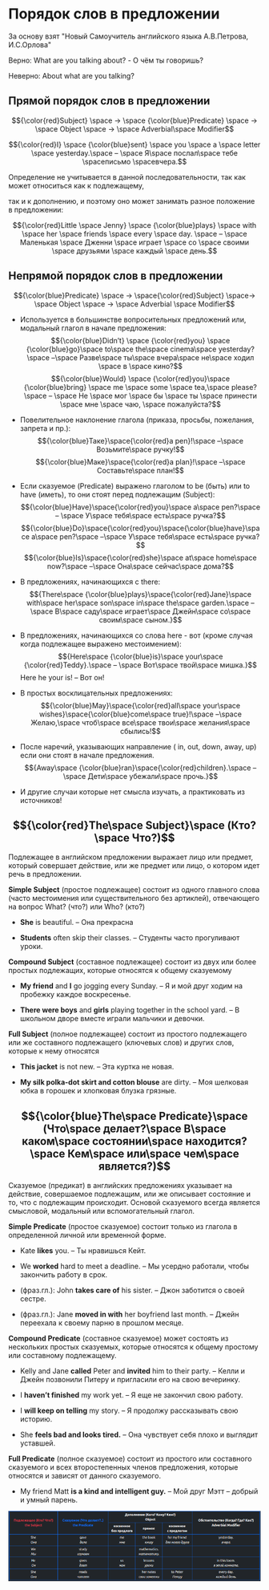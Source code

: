# Порядок слов в предложении

За основу взят "Новый Самоучитель английского языка А.В.Петрова, И.С.Орлова"

Верно: What are you talking about? - О чём ты говоришь?

Неверно: About what are you talking?

## Прямой порядок слов в предложении

$${\color{red}Subject} \space -> \space {\color{blue}Predicate} \space -> \space Object \space -> \space Adverbial\space Modifier$$
 
$${\color{red}I} \space {\color{blue}sent} \space you \space a \space letter \space yesterday.\space  – \space Я\space послал\space тебе \spaceписьмо \spaceвчера.$$ 

Определение не учитывается в данной последовательности, так как может относиться как к подлежащему,

так и к дополнению, и поэтому оно может занимать разное положение в предложении: 

$${\color{red}Little \space Jenny} \space {\color{blue}plays}  \space with \space her \space friends \space every \space day. \space – \space Маленькая \space Дженни \space играет \space со \space своими \space друзьями \space каждый \space день.$$



## Непрямой порядок слов в предложении

$${\color{blue}Predicate} \space -> \space{\color{red}Subject} \space-> \space Object \space -> \space Adverbial \space Modifier$$

- Используется в большинстве вопросительных предложений или, модальный глагол в начале предложения:
$${\color{blue}Didn’t} \space {\color{red}you} \space {\color{blue}go}\space to\space the\space cinema\space yesterday?\space –\space Разве\space ты\space вчера\space не\space ходил \space в \space кино?$$
$${\color{blue}Would} \space {\color{red}you}\space {\color{blue}bring} \space me \space some \space  tea,\space  please?\space  – \space Не \space мог \space бы \space ты \space принести \space мне \space чаю, \space пожалуйста?$$

- Повелительное наклонение глагола (приказа, просьбы, пожелания, запрета и пр.):
$${\color{blue}Таке}\space{\color{red}а реn}!\space –\space Возьмите\space ручку!$$
$${\color{blue}Маке}\space{\color{red}а plan}!\space –\space Составьте\space план!$$

- Если сказуемое (Predicate) выражено глаголом to be (быть) или to have (иметь), то они стоят перед подлежащим (Subject):
$${\color{blue}Have}\space{\color{red}you}\space a\space pen?\space – \space У\space тебя\space есть\space ручка?$$
$${\color{blue}Do}\space{\color{red}you}\space{\color{blue}have}\space a\space pen?\space –\space У\space тебя\space есть\space ручка?$$
$${\color{blue}Is}\space{\color{red}she}\space at\space home\space now?\space –\space Она\space сейчас\space дома?$$ 

- В предложениях, начинающихся с there:
$${There\space {\color{blue}plays}\space{\color{red}Jane}\space with\space her\space son\space in\space the\space garden.\space –\space В\space саду\space играет\space Джейн\space со\space своим\space сыном.}$$

- В предложениях, начинающихся со слова here - вот (кроме случая когда подлежащее выражено местоимением):
$${Here\space {\color{blue}is}\space your\space  {\color{red}Teddy}.\space – \space Вот\space твой\space мишка.}$$
Here he your is! – Вот он!

- В простых восклицательных предложениях:
$${\color{blue}May}\space{\color{red}all\space your\space wishes}\space{\color{blue}come\space true}!\space –\space Желаю,\space чтоб\space все\space твои\space желания\space сбылись!$$

- После наречий, указывающих направление ( in, out, down, away, up) если они стоят в начале предложения.
$${Away\space {\color{blue}ran}\space{\color{red}children}.\space –\space Дети\space убежали\space прочь.}$$

- И другие случаи которые нет смысла изучать, а практиковать из источников!


## $${\color{red}The\space Subject}\space (Кто?\space Что?)$$ 

Подлежащее в английском предложении выражает лицо или предмет, который совершает действие, или же предмет или лицо, о котором идет речь в предложении.

**Simple Subject** (простое подлежащее)
состоит из одного главного слова (часто местоимения или существительного без артиклей), отвечающего на вопрос What? (что?) или Who? (кто?)

- **She** is beautiful. – Она прекрасна

- **Students** often skip their classes. – Студенты часто прогуливают уроки.

**Compound Subject** (составное подлежащее)
состоит из двух или более простых подлежащих, которые относятся к общему сказуемому

- **My friend** and **I** go jogging every Sunday. – Я и мой друг ходим на пробежку каждое воскресенье.

- **There were boys** and **girls** playing together in the school yard. – В школьном дворе вместе играли мальчики и девочки.

**Full Subject** (полное подлежащее)
состоит из простого подлежащего или же составного подлежащего (ключевых слов) и других слов, которые к нему относятся

- **This jacket** is not new. – Эта куртка не новая.

- **My silk polka-dot skirt and cotton blouse** are dirty. – Моя шелковая юбка в горошек и хлопковая блузка грязные.


## $${\color{blue}The\space Predicate}\space (Что\space делает?\space В\space каком\space состоянии\space находится?\space Кем\space или\space чем\space является?)$$ 

Сказуемое (предикат) в английских предложениях указывает на действие, совершаемое подлежащим, или же описывает состояние и то, что с подлежащим происходит. Основой сказуемого всегда является смысловой, модальный или вспомогательный глагол.

**Simple Predicate** (простое сказуемое)
состоит только из глагола в определенной личной или временной форме.

- Kate **likes** you. – Ты нравишься Кейт.

- We **worked** hard to meet a deadline. – Мы усердно работали, чтобы закончить работу в срок.

- (фраз.гл.): John **takes care of** his sister. – Джон заботится о своей сестре.

- (фраз.гл.): Jane **moved in with** her boyfriend last month. – Джейн переехала к своему парню в прошлом месяце.

**Compound Predicate** (составное сказуемое)
может состоять из нескольких простых сказуемых, которые относятся к общему простому или составному подлежащему.

- Kelly and Jane **called** Peter and **invited** him to their party. – Келли и Джейн позвонили Питеру и пригласили его на свою вечеринку.

- I **haven’t finished** my work yet. – Я еще не закончил свою работу.

- I **will keep on telling** my story. – Я продолжу рассказывать свою историю.

- She **feels bad and looks tired.** – Она чувствует себя плохо и выглядит уставшей.

**Full Predicate** (полное сказуемое)
состоит из простого или составного сказуемого и всех второстепенных членов предложения, которые относятся и зависят от данного сказуемого.

- My friend Matt **is a kind and intelligent guy.** – Мой друг Мэтт – добрый и умный парень.


![table](https://github.com/Jekahome/grammar_of_english/blob/main/_img/ex.png "table")


